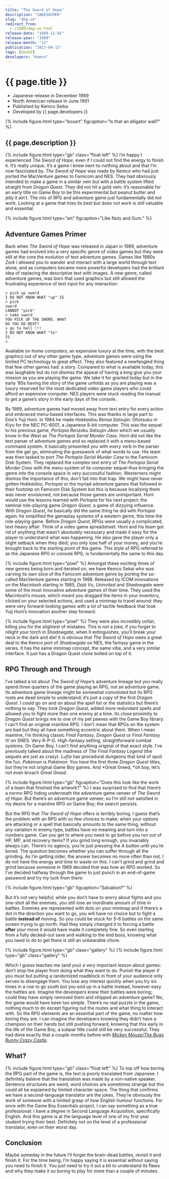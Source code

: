 ```yaml
---
title: "The Sword of Hope"
description: "IAKESOCMEK"
slug: "dmg-se"
redirect_from:
  - /1989/dmg-se.html
release-date: "1989-12-01"
release-year: "1989"
release-month: "12"
publication: "2017-04-15"
tags: [book2]
developers: "Kemco"
---
```

# {{ page.title }}

- Japanese release in December 1989
- North American release in June 1991
- Published by Kemco Seika
- Developed by {{ page.developers }}

{% include figure.html type="boxart" figcaption="Is that an alligator wall?" %}

## {{ page.description }}

{% include figure.html type="gb" class="float left" %}
I’m happy I experienced *The Sword of Hope*, even if I could not find the energy to finish it. It’s really unique. It’s a game I knew next-to-nothing about and that I’m now fascinated by. *The Sword of Hope* was made by Kemco who had just ported the MacVenture games to Famicom and NES. They had obviously intended to make a game in a similar vein but with a battle system lifted straight from *Dragon Quest*. They did not hit a gold vein: it’s reasonable for an early title on Game Boy to be this experimental but peanut butter and jelly it ain’t. The mix of RPG and adventure game just fundamentally did not work. Looking at a game that tries its best but does not work is still valuable and essential.

{% include figure.html type="art" figcaption="Like Nuts and Gum." %}

## Adventure Games Primer

Back when *The Sword of Hope* was released in Japan in 1989, adventure games had evolved into a very specific genre of video games but they were still at the core the evolution of text adventure games. Games like 1980s *Zork I* allowed you to wander and interact with a large world through text alone, and as computers became more powerful developers had the brilliant idea of replacing the descriptive text with images. A new genre, called adventure games, was born that used graphics but still allowed the frustrating experience of text input for any interaction:

<code>> pick up sword<br>I DO NOT KNOW WHAT "up" IS<br>> pick sword<br>CANNOT "pick"<br>> take sword<br>YOU PICK UP THE SWORD. WHAT DO YOU DO NEXT?<br>> go to hell !!!<br>I DO NOT KNOW WHAT "to" IS<br>> </code>

Available on home computers, an expensive luxury at the time, with the best graphics out of any other game type, adventure games were using the limited PC technology to great effect. They also featured a newfangled thing that few other games had: a story. Compared to what is available today, this was laughable but do not dismiss the appeal of having a king give you your mission as you are playing the game. We take it for granted today but in the early ’80s having the story of the game unfolds as you are playing was a luxury reserved for the most dedicated video game players who could afford an expensive computer. NES players were stuck reading the manual to get a game’s story in the early days of the console.

By 1989, adventure games had moved away from text entry for every action and embraced menu-based interfaces. This was thanks in large part to Enix’s Yuji Horii. In 1984 he made *Hokkaidou Rensa Satsujin: Ohotsuku ni Kiyu* for the NEC PC-6001, a Japanese 8-bit computer. This was the sequel to his previous game, *Portopia Renzoku Satsujin Jiken* which we usually know in the West as *The Portopia Serial Murder Case*. Horii did not like the text parser of adventure games and so replaced it with a menu-based command system. It basically presented you with every verb in the parser from the get go, eliminating the guesswork of what words to use. His team was then tasked to port *The Portopia Serial Murder Case* to the Famicom Disk System. They replaced the complex text entry of *The Portopia Serial Murder Case* with the menu system of its computer sequel thus bringing the genre into the console space in very successful fashion. Westerners might dismiss the importance of this; don’t fall into that trap. We might have never gotten *Hokkaidou*, *Portopia* or the myriad adventure games that followed in their footstep on Famicom Disk System but this is because localizing them was never envisioned, not because those games are unimportant. Horii would use the lessons learned with *Portopia* for his next project: the seminal role-playing game *Dragon Quest*, a game of dizzying influence. With *Dragon Quest*, he basically did the same thing he did with *Portopia* again: he simplified the gameplay systems of a western genre, this time the role-playing game. Before *Dragon Quest*, RPGs were usually a complicated, text-heavy affair. Think of a video game spreadsheet. Horii and his team got rid of anything that wasn’t absolutely necessary and made it easy for the player to understand what was happening. He also gave the player only a slight setback when they died; you only lose half of your money, and you’re brought back to the starting point of the game. This style of RPG referred to as the Japanese RPG or console RPG, is fundamentally the same to this day.

{% include figure.html type="pixel" %}
Amongst these exciting times of new genres being born and iterated on, we have Kemco Sekai who was carving its own slice of the Famicom adventure genre by porting the so-called MacVenture games starting in 1988. Released by ICOM innovations on the Macintosh starting in 1985, *Déjà Vu*, *Uninvited* and *Shadowgate* were some of the most innovative adventure games of their time. They used the Macintosh’s mouse, which meant you dragged the items in your inventory, clicked on your selected actions, and used a minimap to travel around: they were very forward-looking games with a lot of tactile feedback that took Yuji Horii’s innovation another step forward.

{% include figure.html type="pixel" %}
They were also incredibly unfair, killing you for the slightest of mistakes. This is not a joke, if you forget to relight your torch in *Shadowgate*, when it extinguishes, you’ll break your neck in the dark and die! It is obvious that *The Sword of Hope* owes a great deal to the Kemco port of *Shadowgate* on NES, the fantasy game in the series. It has the same minimap concept, the same vibe, and a very similar interface. It just has a Dragon Quest clone bolted on top of it.

## RPG Through and Through

I’ve talked a lot about *The Sword of Hope*’s adventure lineage but you really spend three quarters of the game playing an RPG, not an adventure game. Its adventure game lineage might be somewhat convoluted but its RPG roots are dead simple to understand; it’s just a copy of the first *Dragon Quest*. I could go on and on about the spell list or the statistics but there’s nothing to say. They took *Dragon Quest*, added more redundant spells and allowed you to fight more than one enemy at a time. Its close proximity to *Dragon Quest* brings me to one of my pet peeves with the Game Boy library: I can’t find an original mainline RPG. I don’t mean that RPGs on the system are bad but they all have something eccentric about them. When I mean mainline, I’m thinking classic *Final Fantasy*, *Dragon Quest* or *Final Fantasy IV* on SNES. Very R-P-G. High-fantasy setting, straightforward combat systems. On Game Boy, I can’t find anything original of that exact style. I’ve previously talked about the madness of *The Final Fantasy Legend* (the sequels are just as crazy). *Lufia* has procedural dungeons that kind of spoil the fun. *Pokémon* is *Pokémon*. You have the first three *Dragon Quest* titles, but they’re not original Game Boy games. And *Great Greed, *oh boy, let’s not even broach *Great Greed*.

{% include figure.html type="gb" figcaption="Does this look like the work of a team that finished the artwork?" %}
I was surprised to find that there’s a normo RPG hiding underneath the adventure game veneer of *The Sword of Hope*. But there’s an adventure game veneer, so I’m still not satisfied in my desire for a mainline RPG on Game Boy; the search persists.

But the RPG that *The Sword of Hope* offers is terribly boring. I guess that’s the problem with an RPG with so few choices to make; when your options are attacking or a spell that basically amounts to the same thing, without any variation in enemy type, battles have no meaning and turn into a numbers game. Can you get to where you need to go before you run out of HP, MP, and recovery items? If you grind long enough, you invariably always can. There’s no agency, you’re just pressing the A button until you’re bored. The question becomes whether you can suffer through all the grinding. As I’m getting older, the answer becomes no more often than not. I do not have the energy and time to waste on this. I can’t grind and grind and grind because someone in 1989 decided that was how an RPG worked. So I’ve decided halfway through the game to just punch in an end-of-game password and try my luck from there:

{% include figure.html type="gb" figcaption="Salvation?" %}

But it’s not very helpful; while you don’t have to worry about fights and you one-shot all the enemies, you still lose an inordinate amount of time in battles. Enemies are represented with dots on your minimap and if there’s a dot in the direction you want to go, you will have no choice but to fight a battle **instead of** moving. So you could be stuck for 5–6 battles on the same screen trying to go north. Had they simply changed it to forcing a battle **after** your move it would have made it completely fine. So even starting from a fully decked-out save and walking to the end boss, knowing what you need to do to get there is still an unbearable chore.

<div class="gallery">
{% include figure.html type="gb" class="gallery" %}
{% include figure.html type="gb" class="gallery" %}
</div>

Which I guess teaches me (and you) a very important lesson about games: don’t stop the player from doing what they want to do. Punish the player if you must but putting a randomized roadblock in front of your audience only serves to disengage them. You lose any interest quickly when you try six times in a row to go south but you end up in a battle instead, however easy the battles are. Imagine the developers knew their battles were boring; could they have simply removed them and shipped an adventure game? No, the game would have been too simple. There’s no real puzzle in the game, nothing much to do except figuring out the routes and what thing to interact with. So the RPG elements are an essential part of the game, no matter how boring they are. I can imagine the developers knowing they didn’t have a champion on their hands but still pushing forward, knowing that this early in the life of the Game Boy, a subpar title could still be very successful. They had done exactly that a couple months before with *[Mickey Mouse/The Bugs Bunny Crazy Castle](/articles/dmg-bb)*.

## What?

{% include figure.html type="gb" class="float left" %}
To top off how boring the RPG part of the game is, the text is poorly translated from Japanese. I definitely believe that the translation was made by a non-native speaker. Sentence structures are weird, word choices are sometimes strange but this could all be explained by limited character space. The thing that confirms we have a second-language translator are the jokes. They’re obviously the work of someone with a limited grasp of how English humour functions. For once with the Game Boy Essentials project, I can say something as a true professional: I have a degree in Second Language Acquisition, specifically English. And this game is at the language level of one of my first year student trying their best. Definitely not on the level of a professional translator, even on their worst day.

## Conclusion

Maybe someday in the future I’ll forget the brain-dead battles, revisit it and finish it. For the time being, I’m happy saying it is essential without saying you need to finish it. You just need to try it out a bit to understand its flaws and why they make it so boring to play for more than a couple of minutes.
